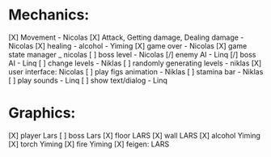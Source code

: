 # Mechanics: #
[X] Movement - Nicolas
[X] Attack, Getting damage, Dealing damage - Nicolas
[X] healing - alcohol - Yiming
[X] game over - Nicolas
[X] game state manager _ nicolas
[ ] boss level -  Nicolas
[/] enemy AI - Linq
[/] boss AI - Linq
[ ] change levels - Niklas
[ ] randomly generating levels - niklas
[X] user interface: Nicolas
[ ] play figs animation - Niklas
[ ] stamina bar - Niklas
[ ] play sounds - Linq
[ ] show text/dialog - Linq

# Graphics: # 
[X] player Lars
[ ] boss Lars
[X] floor LARS
[X] wall LARS
[X] alcohol Yiming
[X] torch Yiming
[X] fire Yiming
[X] feigen: LARS
